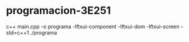 # programacion-3E251

 
c++ main.cpp -o programa -lftxui-component -lftxui-dom -lftxui-screen -std=c++1
./programa